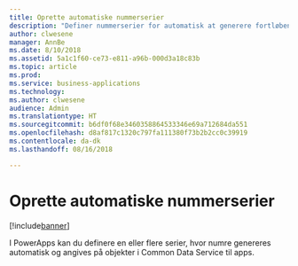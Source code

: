 ```yaml
---
title: Oprette automatiske nummerserier
description: "Definer nummerserier for automatisk at generere fortløbende numre på poster i Common Data Service til apps."
author: clwesene
manager: AnnBe
ms.date: 8/10/2018
ms.assetid: 5a1c1f60-ce73-e811-a96b-000d3a18c83b
ms.topic: article
ms.prod: 
ms.service: business-applications
ms.technology: 
ms.author: clwesene
audience: Admin
ms.translationtype: HT
ms.sourcegitcommit: b6df0f68e3460358864533346e69a712684da551
ms.openlocfilehash: d8af817c1320c797fa111380f73b2b2cc0c39919
ms.contentlocale: da-dk
ms.lasthandoff: 08/16/2018

---
```

# <a name="create-automatic-number-sequences"></a>Oprette automatiske nummerserier


[!include[banner](../../includes/banner.md)]

I PowerApps kan du definere en eller flere serier, hvor numre genereres automatisk og angives på objekter i Common Data Service til apps.

